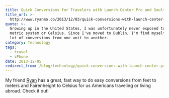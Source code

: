```yaml
---
title: Quick Conversions for Travelers with Launch Center Pro and Soulver
title_url: >-
  http://www.ryanmo.co/2013/12/03/quick-conversions-with-launch-center-pro-and-soulver/
quote: >-
  Growing up in the United States, I was unfortunately never exposed to the
  metric system or Celsius. Since I've moved to Dublin, I'm find myself doing a
  lot of conversions from one unit to another.
category: Technology
tags:
  - travel
  - iPhone
date: 2013-12-05
redirect_from: /blog/technology/quick-conversions-with-launch-center-pro-and-soulver/
---
```

My friend [Ryan](http://www.ryanmo.co) has a great, fast way to do easy conversions from feet to meters and Fairenheight to Celsius for us Americans traveling or living abroad. Check it out!

